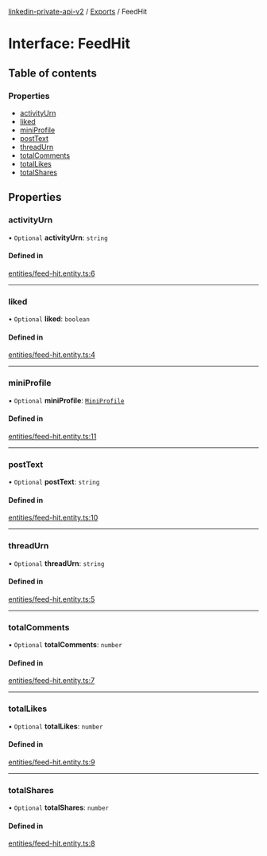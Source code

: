 [linkedin-private-api-v2](../README.md) / [Exports](../modules.md) / FeedHit

# Interface: FeedHit

## Table of contents

### Properties

- [activityUrn](FeedHit.md#activityurn)
- [liked](FeedHit.md#liked)
- [miniProfile](FeedHit.md#miniprofile)
- [postText](FeedHit.md#posttext)
- [threadUrn](FeedHit.md#threadurn)
- [totalComments](FeedHit.md#totalcomments)
- [totalLikes](FeedHit.md#totallikes)
- [totalShares](FeedHit.md#totalshares)

## Properties

### activityUrn

• `Optional` **activityUrn**: `string`

#### Defined in

[entities/feed-hit.entity.ts:6](https://github.com/akash-gupt/linkedin-private-api/blob/db337d2/src/entities/feed-hit.entity.ts#L6)

___

### liked

• `Optional` **liked**: `boolean`

#### Defined in

[entities/feed-hit.entity.ts:4](https://github.com/akash-gupt/linkedin-private-api/blob/db337d2/src/entities/feed-hit.entity.ts#L4)

___

### miniProfile

• `Optional` **miniProfile**: [`MiniProfile`](MiniProfile.md)

#### Defined in

[entities/feed-hit.entity.ts:11](https://github.com/akash-gupt/linkedin-private-api/blob/db337d2/src/entities/feed-hit.entity.ts#L11)

___

### postText

• `Optional` **postText**: `string`

#### Defined in

[entities/feed-hit.entity.ts:10](https://github.com/akash-gupt/linkedin-private-api/blob/db337d2/src/entities/feed-hit.entity.ts#L10)

___

### threadUrn

• `Optional` **threadUrn**: `string`

#### Defined in

[entities/feed-hit.entity.ts:5](https://github.com/akash-gupt/linkedin-private-api/blob/db337d2/src/entities/feed-hit.entity.ts#L5)

___

### totalComments

• `Optional` **totalComments**: `number`

#### Defined in

[entities/feed-hit.entity.ts:7](https://github.com/akash-gupt/linkedin-private-api/blob/db337d2/src/entities/feed-hit.entity.ts#L7)

___

### totalLikes

• `Optional` **totalLikes**: `number`

#### Defined in

[entities/feed-hit.entity.ts:9](https://github.com/akash-gupt/linkedin-private-api/blob/db337d2/src/entities/feed-hit.entity.ts#L9)

___

### totalShares

• `Optional` **totalShares**: `number`

#### Defined in

[entities/feed-hit.entity.ts:8](https://github.com/akash-gupt/linkedin-private-api/blob/db337d2/src/entities/feed-hit.entity.ts#L8)
